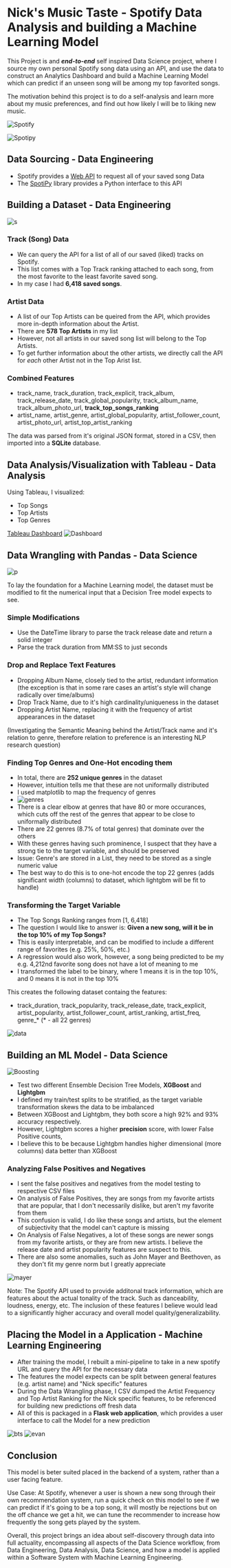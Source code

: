 # Nick's Music Taste - Spotify Data Analysis and building a Machine Learning Model

This Project is and ***end-to-end*** self inspired Data Science project, where I source my own personal Spotify song data using an API, and use the data to construct an Analytics Dashboard and build a Machine Learning Model which can predict if an unseen song will be among my top favorited songs.

The motivation behind this project is to do a self-analysis and learn more about my music preferences, and find out how likely I will be to liking new music. 

![Spotify](images/spotify.png)

![Spotipy](images/spotipy.png)

## Data Sourcing - Data Engineering
- Spotify provides a [Web API](https://developer.spotify.com/documentation/web-api) to request all of your saved song Data
- The [SpotiPy](https://github.com/spotipy-dev/spotipy) library provides a Python interface to this API 

## Building a Dataset - Data Engineering
![s](images/paramore.png)


### Track (Song) Data

- We can query the API for a list of all of our saved (liked) tracks on Spotify. 
- This list comes with a Top Track ranking attached to each song, from the most favorite to the least favorite saved song.
- In my case I had **6,418 saved songs**.

### Artist Data

- A list of our Top Artists can be queired from the API, which provides more in-depth information about the Artist.
- There are **578 Top Artists** in my list
- However, not all artists in our saved song list will belong to the Top Artists.
- To get further information about the other artists, we directly call the API for *each* other Artist not in the Top Arist list.

### Combined Features
- track_name, track_duration, track_explicit, track_album, track_release_date, track_global_popularity, track_album_name, track_album_photo_url, **track_top_songs_ranking**
- artist_name, artist_genre, artist_global_popularity, artist_follower_count, artist_photo_url, artist_top_artist_ranking

The data was parsed from it's original JSON format, stored in a CSV, then imported into a **SQLite** database.

## Data Analysis/Visualization with Tableau - Data Analysis
Using Tableau, I visualized:
- Top Songs
- Top Artists
- Top Genres

[Tableau Dashboard](https://public.tableau.com/views/SpotifyAnalytics_17534101939520/Dashboard1?:language=en-US&:sid=&:redirect=auth&:display_count=n&:origin=viz_share_link)
![Dashboard](images/Dashboard.png)

## Data Wrangling with Pandas - Data Science
![p](images/pandas.png)

To lay the foundation for a Machine Learning model, the dataset must be modified to fit the numerical input that a Decision Tree model expects to see.

### Simple Modifications
- Use the DateTime library to parse the track release date and return a solid integer
- Parse the track duration from MM:SS to just seconds

### Drop and Replace Text Features
- Dropping Album Name, closely tied to the artist, redundant information (the exception is that in some rare cases an artist's style will change radically over time/albums)
- Drop Track Name, due to it's high cardinality/uniqueness in the dataset
- Dropping Artist Name, replacing it with the frequency of artist appearances in the dataset

(Investigating the Semantic Meaning behind the Artist/Track name and it's relation to genre, therefore relation to preference is an interesting NLP research question)

### Finding Top Genres and One-Hot encoding them
- In total, there are **252 unique genres** in the dataset
- However, intuition tells me that these are not uniformally distributed
- I used matplotlib to map the frequency of genres
- ![genres](images/genre_chart.png)
- There is a clear elbow at genres that have 80 or more occurances, which cuts off the rest of the genres that appear to be close to uniformally distributed
- There are 22 genres (8.7% of total genres) that dominate over the others
- With these genres having such prominence, I suspect that they have a strong tie to the target variable, and should be preserved
- Issue: Genre's are stored in a List, they need to be stored as a single numeric value
- The best way to do this is to one-hot encode the top 22 genres (adds significant width (columns) to dataset, which lightgbm will be fit to handle)

### Transforming the Target Variable
- The Top Songs Ranking ranges from [1, 6,418]
- The question I would like to answer is: **Given a new song, will it be in the top 10% of my Top Songs?**
- This is easily interpretable, and can be modified to include a different range of favorites (e.g. 25%, 50%, etc.)
- A regression would also work, however, a song being predicted to be my e.g. 4,212nd favorite song does not have a lot of meaning to me
- I transformed the label to be binary, where 1 means it is in the top 10%, and 0 means it is not in the top 10%

This creates the following dataset containg the features:
- track_duration, track_popularity, track_release_date, track_explicit, artist_popularity, artist_follower_count, artist_ranking, artist_freq, genre_* (* - all 22 genres)

![data](images/data.png)

## Building an ML Model - Data Science
![Boosting](images/gradientboosting.png)
- Test two different Ensemble Decision Tree Models, **XGBoost** and **Lightgbm**
- I defined my train/test splits to be stratified, as the target variable transformation skews the data to be imbalanced
- Between XGBoost and Lightgbm, they both score a high 92% and 93% accuracy respectively.
- However, Lightgbm scores a higher **precision** score, with lower False Positive counts,
- I believe this to be because Lightgbm handles higher dimensional (more columns) data better than XGBoost

### Analyzing False Positives and Negatives
- I sent the false positives and negatives from the model testing to respective CSV files
- On analysis of False Positives, they are songs from my favorite artists that are popular, that I don't necessarily dislike, but aren't my favorite from them
- This confusion is valid, I do like these songs and artists, but the element of subjectivity that the model can't capture is missing
- On Analysis of False Negatives, a lot of these songs are newer songs from my favorite artists, or they are from new artists. I believe the release date and artist popularity features are suspect to this.
- There are also some anomalies, such as John Mayer and Beethoven, as they don't fit my genre norm but I greatly appreciate

![mayer](images/mayer.jpg)

Note: The Spotify API used to provide additonal track information, which are features about the actual tonality of the track. Such as danceability, loudness, energy, etc. The inclusion of these features I believe would lead to a significantly higher accuracy and overall model quality/generalizability. 

## Placing the Model in a Application - Machine Learning Engineering
- After training the model, I rebuilt a mini-pipeline to take in a new spotify URL and query the API for the necessary data
- The features the model expects can be split between general features (e.g. artist name) and "Nick specific" features
- During the Data Wrangling phase, I CSV dumped the Artist Frequency and Top Artist Ranking for the Nick specific features, to be referenced for building new predictions off fresh data
- All of this is packaged in a **Flask web application**, which provides a user interface to call the Model for a new prediction

![bts](images/BTS.png) ![evan](images/evan.png)

## Conclusion

This model is beter suited placed in the backend of a system, rather than a user facing feature.

Use Case: At Spotify, whenever a user is shown a new song through their own recommendation system, run a quick check on this model to see if we can predict if it's going to be a top song, it will mostly be rejections but on the off chance we get a hit, we can tune the recommender to increase how frequently the song gets played by the system. 

Overall, this project brings an idea about self-discovery through data into full actuality, encompassing all aspects of the Data Science workflow, from Data Engineering, Data Analysis, Data Science, and how a model is applied within a Software System with Machine Learning Engineering.